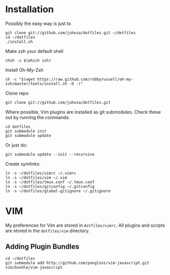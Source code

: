 # Installation #

Possibly the easy way is just to

    git clone git://github.com/juhosa/dotfiles.git ~/dotfiles
    cd ~/dotfiles
    ./install.sh

Make zsh your default shell
    
    chsh -s $(which zsh)
    
Install Oh-My-Zsh

    sh -c "$(wget https://raw.github.com/robbyrussell/oh-my-zsh/master/tools/install.sh -O -)"

Clone repo

    git clone git://github.com/juhosa/dotfiles.git

Where possible, Vim plugins are installed as git submodules. Check these out by
running the commands:

    cd dotfiles
    git submodule init
    git submodule update

Or just do:

    git submodule update --init --recursive

Create symlinks:

    ln -s ~/dotfiles/vimrc ~/.vimrc
    ln -s ~/dotfiles/vim ~/.vim
    ln -s ~/dotfiles/tmux.conf ~/.tmux.conf
    ln -s ~/dotfiles/gitconfig ~/.gitconfig
    ln -s ~/dotfiles/global-gitignore ~/.gitignore

# VIM #

My preferences for Vim are stored in `dotfiles/vimrc`. All plugins and scripts are stored in the `dotfiles/vim`
directory.

## Adding Plugin Bundles ##

    cd ~/dotfiles
    git submodule add http://github.com/pangloss/vim-javascript.git vim/bundle/vim-javascript

